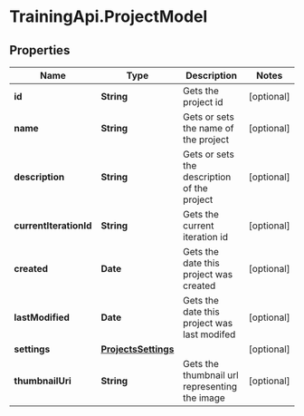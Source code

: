 # TrainingApi.ProjectModel

## Properties
Name | Type | Description | Notes
------------ | ------------- | ------------- | -------------
**id** | **String** | Gets the project id | [optional] 
**name** | **String** | Gets or sets the name of the project | [optional] 
**description** | **String** | Gets or sets the description of the project | [optional] 
**currentIterationId** | **String** | Gets the current iteration id | [optional] 
**created** | **Date** | Gets the date this project was created | [optional] 
**lastModified** | **Date** | Gets the date this project was last modifed | [optional] 
**settings** | [**ProjectsSettings**](ProjectsSettings.md) |  | [optional] 
**thumbnailUri** | **String** | Gets the thumbnail url representing the image | [optional] 


